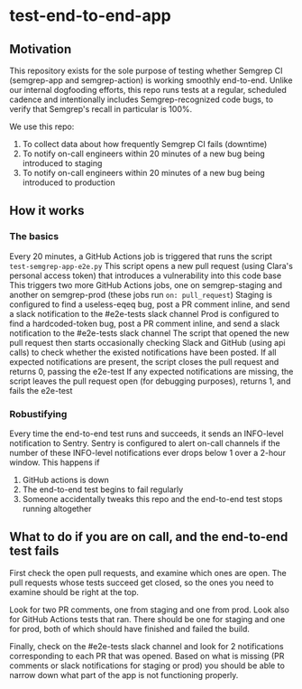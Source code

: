 # test-end-to-end-app

## Motivation

This repository exists for the sole purpose of testing whether Semgrep CI (semgrep-app and semgrep-action) is working smoothly end-to-end. 
Unlike our internal dogfooding efforts, this repo runs tests at a regular, scheduled cadence and intentionally includes Semgrep-recognized code bugs, to verify that Semgrep's recall in particular is 100%.

We use this repo:
1. To collect data about how frequently Semgrep CI fails (downtime)
2. To notify on-call engineers within 20 minutes of a new bug being introduced to staging
3. To notify on-call engineers within 20 minutes of a new bug being introduced to production

## How it works

### The basics

Every 20 minutes, a GitHub Actions job is triggered that runs the script `test-semgrep-app-e2e.py`
This script opens a new pull request (using Clara's personal access token) that introduces a vulnerability into this code base
This triggers two more GitHub Actions jobs, one on semgrep-staging and another on semgrep-prod (these jobs run `on: pull_request`)
Staging is configured to find a useless-eqeq bug, post a PR comment inline, and send a slack notification to the #e2e-tests slack channel
Prod is configured to find a hardcoded-token bug, post a PR comment inline, and send a slack notification to the #e2e-tests slack channel
The script that opened the new pull request then starts occasionally checking Slack and GitHub (using api calls) to check whether the existed notifications have been posted.
If all expected notifications are present, the script closes the pull request and returns 0, passing the e2e-test
If any expected notifications are missing, the script leaves the pull request open (for debugging purposes), returns 1, and fails the e2e-test

### Robustifying

Every time the end-to-end test runs and succeeds, it sends an INFO-level notification to Sentry. Sentry is configured to alert on-call channels if the number of these INFO-level notifications ever drops below 1 over a 2-hour window. This happens if 
1. GitHub actions is down
2. The end-to-end test begins to fail regularly
3. Someone accidentally tweaks this repo and the end-to-end test stops running altogether

## What to do if you are on call, and the end-to-end test fails

First check the open pull requests, and examine which ones are open. The pull requests whose tests succeed get closed, so the ones you need to examine should be right at the top. 

Look for two PR comments, one from staging and one from prod. Look also for GitHub Actions tests that ran. There should be one for staging and one for prod, both of which should have finished and failed the build. 

Finally, check on the #e2e-tests slack channel and look for 2 notifications corresponding to each PR that was opened. Based on what is missing (PR comments or slack notifications for staging or prod) you should be able to narrow down what part of the app is not functioning properly.
